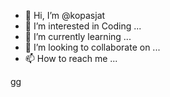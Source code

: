 - 👋 Hi, I’m @kopasjat
- 👀 I’m interested in Coding ...
- 🌱 I’m currently learning ...
- 💞️ I’m looking to collaborate on ...
- 📫 How to reach me ...

<!---
kopasjat/kopasjat is a ✨ special ✨ repository because its `README.md` (this file) appears on your GitHub profile.
You can click the Preview link to take a look at your changes.
--->

gg
